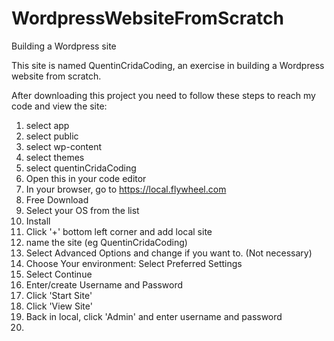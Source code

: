 # WordpressWebsiteFromScratch
Building a Wordpress site

This site is named QuentinCridaCoding, an exercise in building a Wordpress website from scratch.

After downloading this project you need to follow these steps to reach my code and view the site: 

1. select app
2. select public
3. select wp-content
4. select themes
5. select quentinCridaCoding
6. Open this in your code editor
7. In your browser, go to https://local.flywheel.com
8. Free Download
9. Select your OS from the list
10. Install
11. Click '+' bottom left corner and add local site
12. name the site (eg QuentinCridaCoding)
13. Select Advanced Options and change if you want to. (Not necessary)
14. Choose Your environment: Select Preferred Settings
15. Select Continue
16. Enter/create Username and Password
17. Click 'Start Site'
18. Click 'View Site'
19. Back in local, click 'Admin' and enter username and password
20. 

